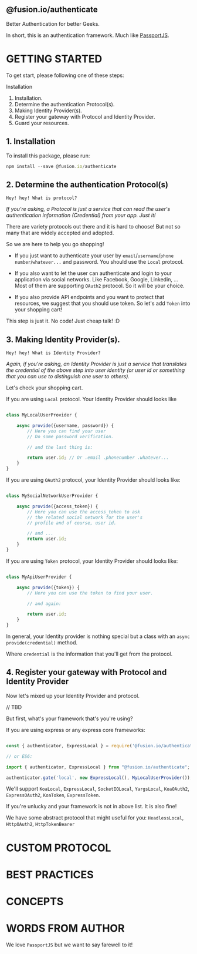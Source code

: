 @fusion.io/authenticate
-----------------------

Better Authentication for better Geeks.


In short, this is an authentication framework.
Much like [PassportJS](http://www.passportjs.org/).

# GETTING STARTED

To get start, please following one of these steps:

Installation

1. Installation.
2. Determine the authentication Protocol(s).
3. Making Identity Provider(s).
4. Register your gateway with Protocol and Identity Provider.
5. Guard your resources.

## 1. Installation

To install this package, please run:

```javascript
npm install --save @fusion.io/authenticate
```

## 2. Determine the authentication Protocol(s)

`Hey! hey! What is protocol?`

*If you're asking, a Protocol is just a service that can read the user's authentication
information (Credential) from your app. Just it!*

There are variety protocols out there and it is hard to choose!
But not so many that are widely accepted and adopted.

So we are here to help you go shopping!

- If you just want to authenticate your user by `email`/`username`/`phone number`/`whatever...` and password.
You should use the `Local` protocol.

- If you also want to let the user can authenticate and login to your application via social networks.
Like Facebook, Google, Linkedin, ...
Most of them are supporting `OAuth2` protocol. So it will be your choice.

- If you also provide API endpoints and you want to protect that resources, we suggest that you should use
token. So let's add `Token` into your shopping cart!

This step is just it. No code! Just cheap talk! :D

## 3. Making Identity Provider(s).

`Hey! hey! What is Identity Provider?`

*Again, if you're asking, an Identity Provider is just a service that translates the credential of the above step
into user identity (or user id or something that you can use to distinguish one user to others).*

Let's check your shopping cart.

If you are using `Local` protocol. Your Identity Provider should looks like

```javascript

class MyLocalUserProvider {

    async provide({username, password}) {
        // Here you can find your user
        // Do some password verification.

        // and the last thing is:

        return user.id; // Or .email .phonenumber .whatever...
    }
}
```

If you are using `OAuth2` protocol, your Identity Provider should looks like:

```javascript

class MySocialNetworkUserProvider {

    async provide({access_token}) {
        // Here you can use the access_token to ask
        // the related social network for the user's
        // profile and of course, user id.

        // and ...
        return user.id;
    }
}

```

If you are using `Token` protocol, your Identity Provider should looks like:

```javascript

class MyApiUserProvider {

    async provide({token}) {
        // Here you can use the token to find your user.

        // and again:

        return user.id;
    }
}

```

In general, your Identity provider is nothing special but a class with an `async provide(credential)` method.

Where `credential` is the information that you'll get from the protocol.

## 4. Register your gateway with Protocol and Identity Provider

Now let's mixed up your Identity Provider and protocol.

// TBD


But first, what's your framework that's you're using?

If you are using express or any express core frameworks:

```javascript

const { authenticator, ExpressLocal } = require('@fusion.io/authenticate');

// or ES6:

import { authenticator, ExpressLocal } from "@fusion.io/authenticate";

authenticator.gate('local', new ExpressLocal(), MyLocalUserProvider());
```

We'll support `KoaLocal`, `ExpressLocal`, `SocketIOLocal`, `YargsLocal`, `KoaOAuth2`, `ExpressOAuth2`, `KoaToken`, `ExpressToken`.

If you're unlucky and your framework is not in above list. It is also fine!

We have some abstract protocol that might useful for you: `HeadlessLocal`, `HttpOAuth2`, `HttpTokenBearer`



# CUSTOM PROTOCOL

# BEST PRACTICES

# CONCEPTS

# WORDS FROM AUTHOR

We love `PassportJS` but we want to say farewell to it!
